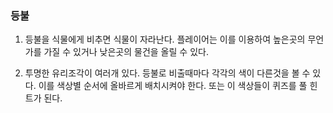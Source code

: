 ### 등불
1. 등불을 식물에게 비추면 식물이 자라난다.
플레이어는 이를 이용하여 높은곳의 무언가를 가질 수 있거나
낮은곳의 물건을 올릴 수 있다.

2. 투명한 유리조각이 여러개 있다.
등불로 비출때마다 각각의 색이 다른것을 볼 수 있다.
이를 색상별 순서에 올바르게 배치시켜야 한다.
또는 이 색상들이 퀴즈를 풀 힌트가 된다.